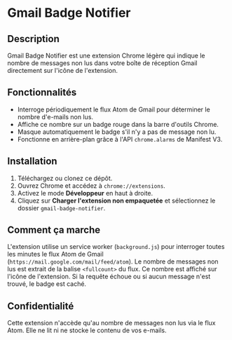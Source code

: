 # Gmail Badge Notifier

## Description
Gmail Badge Notifier est une extension Chrome légère qui indique le nombre de messages non lus dans votre boîte de réception Gmail directement sur l'icône de l'extension.

## Fonctionnalités
- Interroge périodiquement le flux Atom de Gmail pour déterminer le nombre d'e-mails non lus.
- Affiche ce nombre sur un badge rouge dans la barre d'outils Chrome.
- Masque automatiquement le badge s'il n'y a pas de message non lu.
- Fonctionne en arrière-plan grâce à l'API `chrome.alarms` de Manifest V3.

## Installation
1. Téléchargez ou clonez ce dépôt.
2. Ouvrez Chrome et accédez à `chrome://extensions`.
3. Activez le mode **Développeur** en haut à droite.
4. Cliquez sur **Charger l'extension non empaquetée** et sélectionnez le dossier `gmail-badge-notifier`.

## Comment ça marche
L'extension utilise un service worker (`background.js`) pour interroger toutes les minutes le flux Atom de Gmail (`https://mail.google.com/mail/feed/atom`).
Le nombre de messages non lus est extrait de la balise `<fullcount>` du flux. Ce nombre est affiché sur l'icône de l'extension. Si la requête échoue ou si aucun message n'est trouvé, le badge est caché.

## Confidentialité
Cette extension n'accède qu'au nombre de messages non lus via le flux Atom. Elle ne lit ni ne stocke le contenu de vos e-mails.
